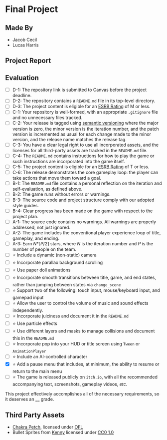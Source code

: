 # Final Project

## Made By
- Jacob Cecil
- Lucas Harris

## Project Report


## Evaluation
- [ ] D-1: The repository link is submitted to Canvas before the project deadline.
- [ ] D-2: The repository contains a <code>README.md</code> file in its top-level directory.
- [ ] D-3: The project content is eligible for an <a href="https://www.esrb.org/ratings-guide/">ESRB Rating</a> of M or less.
- [ ] C-1: Your repository is well-formed, with an appropriate <code>.gitignore</code> file and no unnecessary files tracked.
- [ ] C-2: Your release is tagged using <a href="https://semver.org/">semantic versioning</a> where the major version is zero, the minor version is the iteration number, and the patch version is incremented as usual for each change made to the minor version, and the release name matches the release tag.
- [ ] C-3: You have a clear legal right to use all incorporated assets, and the licenses for all third-party assets are tracked in the <code>README.md</code> file.
- [ ] C-4: The <code>README.md</code> contains instructions for how to play the game or such instructions are incorporated into the game itself.
- [ ] C-5: The project content is eligible for an <a href="https://www.esrb.org/ratings-guide/">ESRB Rating</a> of T or less.
- [ ] C-6: The release demonstrates the core gameplay loop: the player can take actions that move them toward a goal.
- [ ] B-1: The <code>README.md</code> file contains a personal reflection on the iteration and self-evaluation, as defined above.
- [ ] B-2: The game runs without errors or warnings.
- [ ] B-3: The source code and project structure comply with our adopted style guides.
- [ ] B-4: Clear progress has been made on the game with respect to the project plan.
- [ ] A-1: The source code contains no warnings. All warnings are properly addressed, not just ignored.
- [ ] A-2: The game includes the conventional player experience loop of title, gameplay, and ending.
- [ ] A-3: Earn <em>N</em>*&lceil;<em>P</em>/2&rceil; stars, where <em>N</em> is the iteration number and <em>P</em> is the number of people on the team.
- [ ] ⭐ Include a dynamic (non-static) camera
- [ ] ⭐ Incorporate parallax background scrolling
- [ ] ⭐ Use paper doll animations
- [ ] ⭐ Incorporate smooth transitions between title, game, and end states, rather than jumping between states via <code>change_scene</code>
- [ ] ⭐ Support two of the following: touch input, mouse/keyboard input, and gamepad input
- [ ] ⭐ Allow the user to control the volume of music and sound effects independently.
- [ ] ⭐ Incorporate juiciness and document it in the <code>README.md</code>
- [ ] ⭐ Use particle effects
- [ ] ⭐ Use different layers and masks to manage collisions and document this in the <code>README.md</code>
- [ ] ⭐ Incorporate pop into your HUD or title screen using <code>Tween</code> or <code>AnimationPlayer</code>
- [ ] ⭐ Include an AI-controlled character
- [X] ⭐ Add a pause menu that includes, at minimum, the ability to resume or return to the main menu
- [ ] ⭐ The game is released publicly on <code>itch.io</code>, with all the recommended accompanying text, screenshots, gameplay videos, <i>etc.</i>

This project effectively accomplishes all of the necessary requirements, so it deserves an **__** grade.

## Third Party Assets
- [Chakra Petch](https://fonts.google.com/specimen/Chakra+Petch), licensed under [OFL](https://scripts.sil.org/cms/scripts/page.php?site_id=nrsi&id=OFL)
- Bullet Sprites from [Kenny](https://www.kenney.nl/assets/pixel-shmup) licensed under [CC0 1.0](https://creativecommons.org/publicdomain/zero/1.0/)